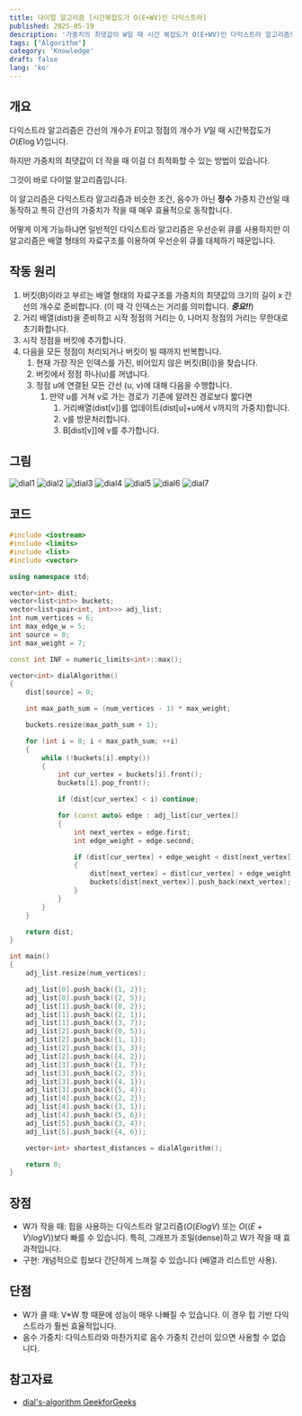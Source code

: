 ```yaml
---
title: 다이얼 알고리즘 [시간복잡도가 O(E+WV)인 다익스트라]
published: 2025-05-19
description: '가중치의 최댓값이 W일 때 시간 복잡도가 O(E+WV)인 다익스트라 알고리즘의 변형 알고리즘'
tags: ["Algorithm"]
category: 'Knowledge'
draft: false 
lang: 'ko'
---
```


## 개요

다익스트라 알고리즘은 간선의 개수가 $E$이고 정점의 개수가 $V$일 때 시간복잡도가 $O(E\log V)$입니다.

하지만 가중치의 최댓값이 더 작을 때 이걸 더 최적화할 수 있는 방법이 있습니다.

그것이 바로 다이얼 알고리즘입니다.

이 알고리즘은 다익스트라 알고리즘과 비슷한 조건, 음수가 아닌 **정수** 가중치 간선일 때 동작하고 특히 간선의 가중치가 작을 때 매우 효율적으로 동작합니다.

어떻게 이게 가능하냐면 일반적인 다익스트라 알고리즘은 우선순위 큐를 사용하지만 이 알고리즘은 배열 형태의 자료구조를 이용하여 우선순위 큐를 대체하기 때문입니다.

## 작동 원리

1. 버킷(B)이라고 부르는 배열 형태의 자료구조를 가중치의 최댓값의 크기의 길이 x 간선의 개수로 준비합니다. (이 때 각 인덱스는 거리를 의미합니다. ***중요!!***)
2. 거리 배열(dist)을 준비하고 시작 정점의 거리는 0, 나머지 정점의 거리는 무한대로 초기화합니다.
3. 시작 정점을 버킷에 추가합니다.
4. 다음을 모든 정점이 처리되거나 버킷이 빌 때까지 반복합니다.
   1. 현재 가장 작은 인덱스를 가진, 비어있지 않은 버킷(B[i])을 찾습니다.
   2. 버킷에서 정점 하나(u)를 꺼냅니다.
   3. 정점 u에 연결된 모든 간선 (u, v)에 대해 다음을 수행합니다.
      1. 만약 u를 거쳐 v로 가는 경로가 기존에 알려진 경로보다 짧다면
         1. 거리배열(dist[v])를 업데이트(dist[u]+u에서 v까지의 가중치)합니다.
         2. v를 방문처리합니다.
         3. B[dist[v]]에 v를 추가합니다.

## 그림

![dial1](./다이얼알고리즘1.jpg)
![dial2](./다이얼알고리즘2.jpg)
![dial3](./다이얼알고리즘3.jpg)
![dial4](./다이얼알고리즘4.jpg)
![dial5](./다이얼알고리즘5.jpg)
![dial6](./다이얼알고리즘6.jpg)
![dial7](./다이얼알고리즘7.jpg)

## 코드

```cpp
#include <iostream>
#include <limits>
#include <list>
#include <vector>

using namespace std;

vector<int> dist;
vector<list<int>> buckets;
vector<list<pair<int, int>>> adj_list;
int num_vertices = 6;
int max_edge_w = 5;
int source = 0;
int max_weight = 7;

const int INF = numeric_limits<int>::max();

vector<int> dialAlgorithm()
{
    dist[source] = 0;

    int max_path_sum = (num_vertices - 1) * max_weight;

    buckets.resize(max_path_sum + 1);

    for (int i = 0; i < max_path_sum; ++i)
    {
        while (!buckets[i].empty())
        {
            int cur_vertex = buckets[i].front();
            buckets[i].pop_front();

            if (dist[cur_vertex] < i) continue;

            for (const auto& edge : adj_list[cur_vertex])
            {
                int next_vertex = edge.first;
                int edge_weight = edge.second;

                if (dist[cur_vertex] + edge_weight < dist[next_vertex])
                {
                    dist[next_vertex] = dist[cur_vertex] + edge_weight;
                    buckets[dist[next_vertex]].push_back(next_vertex);
                }
            }
        }
    }

    return dist;
}

int main()
{
    adj_list.resize(num_vertices);

    adj_list[0].push_back({1, 2});
    adj_list[0].push_back({2, 5});
    adj_list[1].push_back({0, 2});
    adj_list[1].push_back({2, 1});
    adj_list[1].push_back({3, 7});
    adj_list[2].push_back({0, 5});
    adj_list[2].push_back({1, 1});
    adj_list[2].push_back({3, 3});
    adj_list[2].push_back({4, 2});
    adj_list[3].push_back({1, 7});
    adj_list[3].push_back({2, 3});
    adj_list[3].push_back({4, 1});
    adj_list[3].push_back({5, 4});
    adj_list[4].push_back({2, 2});
    adj_list[4].push_back({3, 1});
    adj_list[4].push_back({5, 6});
    adj_list[5].push_back({3, 4});
    adj_list[5].push_back({4, 6});

    vector<int> shortest_distances = dialAlgorithm();

    return 0;
}
```

## 장점

- W가 작을 때: 힙을 사용하는 다익스트라 알고리즘($O(E log V)$ 또는 $O((E+V)log V)$)보다 빠를 수 있습니다. 특히, 그래프가 조밀(dense)하고 W가 작을 때 효과적입니다.
- 구현: 개념적으로 힙보다 간단하게 느껴질 수 있습니다 (배열과 리스트만 사용).

## 단점

- W가 클 때: V*W 항 때문에 성능이 매우 나빠질 수 있습니다. 이 경우 힙 기반 다익스트라가 훨씬 효율적입니다.
- 음수 가중치: 다익스트라와 마찬가지로 음수 가중치 간선이 있으면 사용할 수 없습니다.

## 참고자료

- [dial's-algorithm GeekforGeeks](https://www.geeksforgeeks.org/dials-algorithm-optimized-dijkstra-for-small-range-weights)
